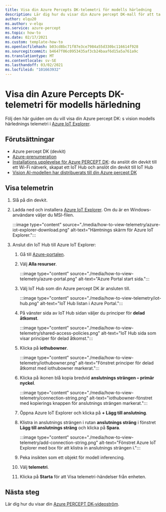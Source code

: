 ```yaml
---
title: Visa din Azure Percepts DK-telemetri för modells härledning
description: Lär dig hur du visar din Azure percept DK-mall för att ta del av den här konfigurationen i Azure IoT Explorer
author: elqu20
ms.author: v-elqu
ms.service: azure-percept
ms.topic: how-to
ms.date: 02/17/2021
ms.custom: template-how-to
ms.openlocfilehash: b03cd8bc71f87e3ce7984a55d330bc116614f928
ms.sourcegitcommit: b4647f06c0953435af3cb24baaf6d15a5a761a9c
ms.translationtype: MT
ms.contentlocale: sv-SE
ms.lasthandoff: 03/02/2021
ms.locfileid: "101663932"
---
```

# <a name="view-your-azure-percept-dks-model-inference-telemetry"></a>Visa din Azure Percepts DK-telemetri för modells härledning

Följ den här guiden om du vill visa din Azure percept DK: s vision modells härlednings telemetri i [Azure IoT Explorer](https://github.com/Azure/azure-iot-explorer/releases).

## <a name="prerequisites"></a>Förutsättningar

- Azure percept DK (devkit)
- [Azure-prenumeration](https://azure.microsoft.com/free/)
- [Installations upplevelse för Azure PERCEPT DK](./quickstart-percept-dk-set-up.md): du anslöt din devkit till ett Wi-Fi nätverk, skapat ett IoT Hub och anslöt din devkit till IoT Hub
- [Vision AI-modellen har distribuerats till din Azure percept DK](./how-to-deploy-model.md)

## <a name="view-telemetry"></a>Visa telemetrin

1. Slå på din devkit.

1. Ladda ned och installera [Azure IoT Explorer](https://github.com/Azure/azure-iot-explorer/releases). Om du är en Windows-användare väljer du MSI-filen.

    :::image type="content" source="./media/how-to-view-telemetry/azure-iot-explorer-download.png" alt-text="Hämtnings skärm för Azure IoT Explorer.":::

1. Anslut din IoT Hub till Azure IoT Explorer:

    1. Gå till [Azure-portalen](https://portal.azure.com/?feature.canmodifystamps=true&Microsoft_Azure_Iothub=aduprod&microsoft_azure_marketplace_ItemHideKey=Microsoft_Azure_ADUHidden#home).

    1. Välj **Alla resurser**.

        :::image type="content" source="./media/how-to-view-telemetry/azure-portal.png" alt-text="Azure Portal start sida.":::

    1. Välj IoT Hub som din Azure percept DK är ansluten till.

        :::image type="content" source="./media/how-to-view-telemetry/iot-hub.png" alt-text="IoT Hub listan i Azure Portal.":::

    1. På vänster sida av IoT Hub sidan väljer du principer för **delad åtkomst**.

        :::image type="content" source="./media/how-to-view-telemetry/shared-access-policies.png" alt-text="IoT Hub sida som visar principer för delad åtkomst.":::

    1. Klicka på **iothubowner**.

        :::image type="content" source="./media/how-to-view-telemetry/iothubowner.png" alt-text="Fönstret principer för delad åtkomst med iothubowner markerat.":::

    1. Klicka på ikonen blå kopia bredvid **anslutnings strängen – primär nyckel**.

        :::image type="content" source="./media/how-to-view-telemetry/connection-string.png" alt-text="iothubowner-fönstret med kopierings knappen för anslutnings strängen markerat.":::

    1. Öppna Azure IoT Explorer och klicka på **+ Lägg till anslutning**.

    1. Klistra in anslutnings strängen i rutan **anslutnings sträng** i fönstret **Lägg till anslutnings sträng** och klicka på **Spara**.

        :::image type="content" source="./media/how-to-view-telemetry/add-connection-string.png" alt-text="Fönstret Azure IoT Explorer med box för att klistra in anslutnings strängen i.":::

    1. Peka insikten som ett objekt för modell inferencing.

    1. Välj **telemetri**.

    1. Klicka på **Starta** för att Visa telemetri-händelser från enheten.

## <a name="next-steps"></a>Nästa steg

Lär dig hur du visar din [Azure PERCEPT DK-videoström](how-to-view-video-stream.md).